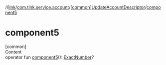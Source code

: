 //[link](../../index.md)/[com.tink.service.account](../index.md)/[[common]UpdateAccountDescriptor](index.md)/[component5](component5.md)



# component5  
[common]  
Content  
operator fun [component5](component5.md)(): [ExactNumber](../../com.tink.model.misc/[common]-exact-number/index.md)?  



